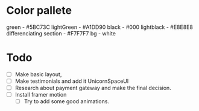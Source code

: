 # 


# Color pallete

green - #5BC73C 
lightGreen - #A1DD90 
black - #000 
lightblack - #E8E8E8 
differenciating 
section - #F7F7F7 
bg - white





# Todo

- [ ] Make basic layout,
- [ ] Make testimonials and add it UnicornSpaceUI
- [ ] Research about payment gateway and make the final decision.
- [ ] Install framer motion 
  - [ ] Try to add some good animations.